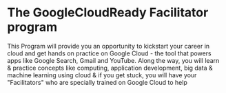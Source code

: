 # The GoogleCloudReady Facilitator program 
 
This Program will provide you an opportunity to kickstart your career in cloud and get hands on practice on Google Cloud - the tool that powers apps like Google Search, Gmail and YouTube.
Along the way, you will learn & practice concepts like computing, application development, big data & machine learning using cloud & if you get stuck, you will have your "Facilitators" who are specially trained on Google Cloud to help
